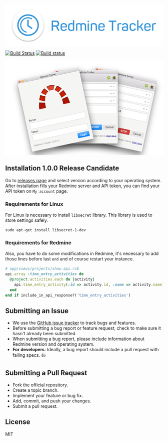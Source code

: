 <p align="center">
    <img src="https://raw.githubusercontent.com/Strnadj/redmine_tracker/master/readme/background.png" alt="Tracker Icon" align="center" />
</p>

[![Build Status](https://travis-ci.org/Strnadj/redmine_tracker.svg?branch=master)](https://travis-ci.org/Strnadj/redmine_tracker) [![Build status](https://ci.appveyor.com/api/projects/status/eb2mn67q47yx8v1l?svg=true)](https://ci.appveyor.com/project/Strnadj/redmine-tracker)

<p align="center">
    <img src="https://raw.githubusercontent.com/Strnadj/redmine_tracker/master/readme/screenshots.png" alt="Tracker Icon" align="center" />
</p>

## Installation 1.0.0 Release Candidate

Go to [releases page](https://github.com/Strnadj/redmine_tracker/releases) and select version according to your operating system. After installation fills your Redmine server and API token, you can find your API token on `My account` page.

### Requirements for Linux

For Linux is necessary to install `libsecret` library. This library is used to store settings safely.

```
sudo apt-get install libsecret-1-dev
```

### Requirements for Redmine

Also, you have to do some modifications in Redmine, it's necessary to add those lines before last `end` and of course restart your instance.

```ruby
# app/views/projects/show.api.rsb
api.array :time_entry_activities do
  @project.activities.each do |activity|
    api.time_entry_activity(:id => activity.id, :name => activity.name)
  end
end if include_in_api_response?('time_entry_activities')

```

## Submitting an Issue

* We use the [GitHub issue tracker](https://github.com/Strnadj/redmine_tracker/issues) to track bugs and features.
* Before submitting a bug report or feature request, check to make sure it hasn't already been submitted.
* When submitting a bug report, please include information about Redmine version and operating system.
* **For developers**: Ideally, a bug report should include a pull request with failing specs. :+1:

## Submitting a Pull Request

* Fork the official repository.
* Create a topic branch.
* Implement your feature or bug fix.
* Add, commit, and push your changes.
* Submit a pull request.

## License

MIT
